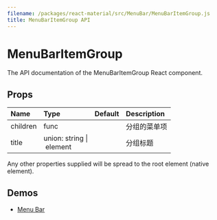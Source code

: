 ```yaml
---
filename: /packages/react-material/src/MenuBar/MenuBarItemGroup.js
title: MenuBarItemGroup API
---
```


<!--- This documentation is automatically generated, do not try to edit it. -->

# MenuBarItemGroup

<p class="description">The API documentation of the MenuBarItemGroup React component.</p>



## Props

| Name | Type | Default | Description |
|:-----|:-----|:--------|:------------|
| <span class="prop-name">children</span> | <span class="prop-type">func |   | 分组的菜单项 |
| <span class="prop-name">title</span> | <span class="prop-type">union:&nbsp;string&nbsp;&#124;<br>&nbsp;element<br> |   | 分组标题 |

Any other properties supplied will be spread to the root element (native element).

## Demos

- [Menu Bar](/demos/menu-bar)

